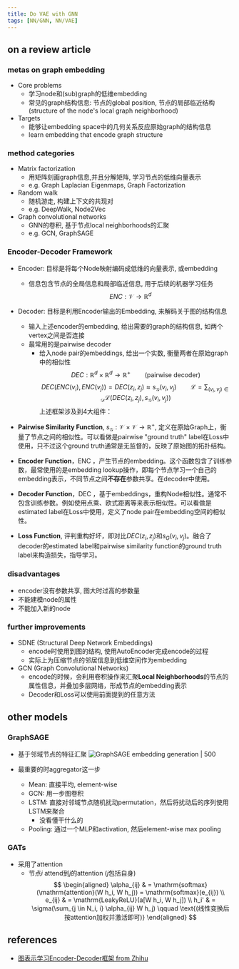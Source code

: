 ```yaml
---
title: Do VAE with GNN
tags: [NN/GNN, NN/VAE]
---
```



## on a review article

### metas on graph embedding

- Core problems
	- 学习node和(sub)graph的低维embedding
	- 常见的graph结构信息: 节点的global position, 节点的局部临近结构(structure of the node's local graph neighborhood)
- Targets
	- 能够让embedding space中的几何关系反应原始graph的结构信息
	- learn embedding that encode graph structure

### method categories

- Matrix factorization
	- 用矩阵刻画graph信息,并且分解矩阵, 学习节点的低维向量表示
	- e.g. Graph Laplacian Eigenmaps, Graph Factorization
- Random walk
	- 随机游走, 构建上下文的共现对
	- e.g. DeepWalk, Node2Vec
- Graph convolutional networks
	- GNN的卷积, 基于节点local neighborhoods的汇聚
	- e.g. GCN, GraphSAGE

### Encoder-Decoder Framework

- Encoder: 目标是将每个Node映射编码成低维的向量表示, 或embedding
	- 信息包含节点的全局信息和局部临近信息, 用于后续的机器学习任务
$$
ENC: \mathcal{V} \rightarrow \mathbb{R}^d
$$

- Decoder: 目标是利用Encoder输出的Embedding, 来解码关于图的结构信息
	- 输入上述encoder的embedding, 给出需要的graph的结构信息, 如两个vertex之间是否连接
	- 最常用的是pairwise decoder
		- 给入node pair的embeddings, 给出一个实数, 衡量两者在原始graph中的相似性
$$
DEC: \mathbb{R}^d \times \mathbb{R}^d \rightarrow \mathbb{R}^+
\qquad \text{(pairwise decoder)}
$$
$$
DEC(ENC(v_i),ENC(v_j)) = DEC(z_i,z_j) \approx s_\mathcal{G}(v_i,v_j)
\qquad
\mathcal{L} = \sum_{(v_i,v_j)\in\mathcal{D}} \mathcal{L} (DEC(z_i, z_j), s_\mathcal{G} (v_i,v_j))
$$
上述框架涉及到4大组件：
- **Pairwise Similarity Function**, $s_\mathcal{G}: \mathcal{V} \times \mathcal{V} \rightarrow \mathbb{R}^+$, 定义在原始Graph上，衡量了节点之间的相似性。可以看做是pairwise "ground truth" label在Loss中使用，只不过这个ground truth通常是无监督的，反映了原始图的拓扑结构。
- **Encoder Function**，ENC ，产生节点的embedding。这个函数包含了训练参数，最常使用的是embedding lookup操作，即每个节点学习一个自己的embedding表示，不同节点之间**不存在**参数共享。在decoder中使用。
- **Decoder Function**，DEC ，基于embeddings，重构Node相似性。通常不包含训练参数。例如使用点乘、欧式距离等来表示相似性。可以看做是estimated label在Loss中使用，定义了node pair在embedding空间的相似性。
- **Loss Function**, 评判重构好坏，即对比$DEC(z_i,z_j)$和$s_G(v_i,v_j)$。融合了decoder的estimated label和pairwise similarity function的ground truth label来构造损失，指导学习。

### disadvantages

- encoder没有参数共享, 图大时过高的参数量
- 不能建模node的属性
- 不能加入新的node


### further improvements

- SDNE (Structural Deep Network Embeddings)
	- encode时使用到图的结构, 使用AutoEncoder完成encode的过程
	- 实际上为压缩节点的邻居信息到低维空间作为embedding
- GCN (Graph Convolutional Networks)
	- encode的时候，会利用卷积操作来汇聚**Local Neighborhoods**的节点的属性信息，并叠加多层网络，形成节点的embedding表示
	- Decoder和Loss可以使用前面提到的任意方法



## other models

### GraphSAGE

- 基于邻域节点的特征汇聚
![GraphSAGE embedding generation | 500](https://pic2.zhimg.com/80/v2-0431eb2afe060f21b858df8b7bb63bd9_720w.webp)

- 最重要的时aggregator这一步
	- Mean: 直接平均, element-wise
	- GCN: 用一步图卷积
	- LSTM: 直接对邻域节点随机扰动permutation，然后将扰动后的序列使用LSTM来聚合
		- 没看懂干什么的
	- Pooling: 通过一个MLP和activation, 然后element-wise max pooling

### GATs

- 采用了attention
	- 节点$i$ attend到$j$的attention ($j$包括自身)
$$
\begin{aligned}
\alpha_{ij} & = \mathrm{softmax}(\mathrm{attention}(W h_i, W h_j))
= \mathrm{softmax}(e_{ij}) \\
e_{ij} & = \mathrm{LeakyReLU}(a[W h_i, W h_j]) \\
h_i' & = \sigma(\sum_{j \in N_i, i} \alpha_{ij} W h_j)
\qquad \text{(线性变换后按attention加权并激活即可)}
\end{aligned}
$$







## references

- [图表示学习Encoder-Decoder框架 from Zhihu](https://zhuanlan.zhihu.com/p/106726538)



